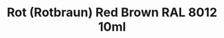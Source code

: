 ---
layout: product
title: "Rot (Rotbraun) Red Brown RAL 8012 10ml"
price: "330" 
desc: "Acrylic Laquer 10mL"
img_path: "/assets/img/RC067.webp"
brand: "AK "
available: false
special_offer: false
new: false
soon: false
cat: "020000"
subcat: "020200"
subsubcat: "020201"
sifra: "RC067"
popular: false
---